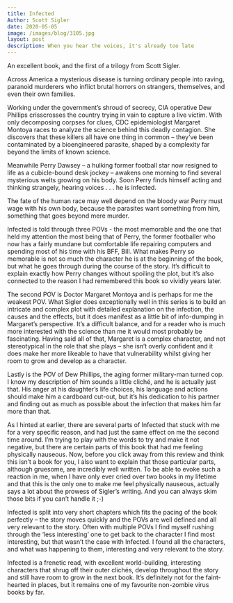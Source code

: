 ```yaml
---
title: Infected
Author: Scott Sigler
date: 2020-05-05
image: /images/blog/3105.jpg
layout: post
description: When you hear the voices, it's already too late
---
```


An excellent book, and the first of a trilogy from Scott Sigler.

Across America a mysterious disease is turning ordinary people into raving, paranoid murderers who inflict brutal horrors on strangers, themselves, and even their own families.

Working under the government’s shroud of secrecy, CIA operative Dew Phillips crisscrosses the country trying in vain to capture a live victim. With only decomposing corpses for clues, CDC epidemiologist Margaret Montoya races to analyze the science behind this deadly contagion. She discovers that these killers all have one thing in common – they’ve been contaminated by a bioengineered parasite, shaped by a complexity far beyond the limits of known science.

Meanwhile Perry Dawsey – a hulking former football star now resigned to life as a cubicle-bound desk jockey – awakens one morning to find several mysterious welts growing on his body. Soon Perry finds himself acting and thinking strangely, hearing voices . . . he is infected.

The fate of the human race may well depend on the bloody war Perry must wage with his own body, because the parasites want something from him, something that goes beyond mere murder.

Infected is told through three POVs - the most memorable and the one that held my attention the most being that of Perry, the former footballer who now has a fairly mundane but comfortable life repairing computers and spending most of his time with his BFF, Bill. What makes Perry so memorable is not so much the character he is at the beginning of the book, but what he goes through during the course of the story. It’s difficult to explain exactly how Perry changes without spoiling the plot, but it’s also connected to the reason I had remembered this book so vividly years later.

The second POV is Doctor Margaret Montoya and is perhaps for me the weakest POV. What Sigler does exceptionally well in this series is to build an intricate and complex plot with detailed explanation on the infection, the causes and the effects, but it does manifest as a little bit of info-dumping in Margaret’s perspective. It’s a difficult balance, and for a reader who is much more interested with the science than me it would most probably be fascinating. Having said all of that, Margaret is a complex character, and not stereotypical in the role that she plays – she isn’t overly confident and it does make her more likeable to have that vulnerability whilst giving her room to grow and develop as a character.

Lastly is the POV of Dew Phillips, the aging former military-man turned cop. I know my description of him sounds a little cliché, and he is actually just that. His anger at his daughter’s life choices, his language and actions should make him a cardboard cut-out, but it’s his dedication to his partner and finding out as much as possible about the infection that makes him far more than that.

As I hinted at earlier, there are several parts of Infected that stuck with me for a very specific reason, and had just the same effect on me the second time around. I’m trying to play with the words to try and make it not negative, but there are certain parts of this book that had me feeling physically nauseous. Now, before you click away from this review and think this isn’t a book for you, I also want to explain that those particular parts, although gruesome, are incredibly well written. To be able to evoke such a reaction in me, when I have only ever cried over two books in my lifetime and that this is the only one to make me feel physically nauseous, actually says a lot about the prowess of Sigler’s writing. And you can always skim those bits if you can’t handle it ;-)

Infected is split into very short chapters which fits the pacing of the book perfectly – the story moves quickly and the POVs are well defined and all very relevant to the story. Often with multiple POVs I find myself rushing through the ‘less interesting’ one to get back to the character I find most interesting, but that wasn’t the case with Infected. I found all the characters, and what was happening to them, interesting and very relevant to the story.

Infected is a frenetic read, with excellent world-building, interesting characters that shrug off their outer clichés, develop throughout the story and still have room to grow in the next book. It’s definitely not for the faint-hearted in places, but it remains one of my favourite non-zombie virus books by far.
